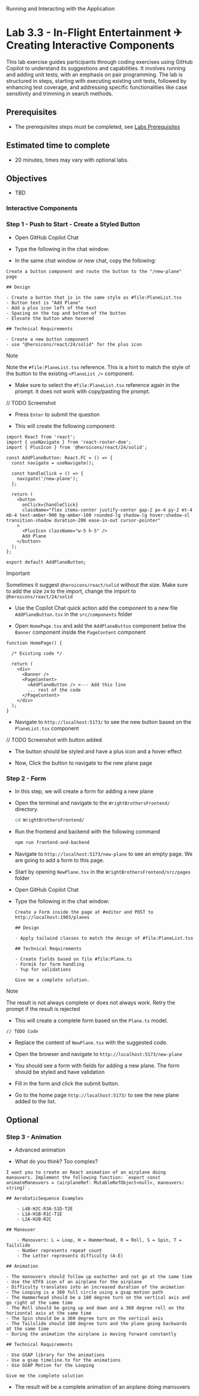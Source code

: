 Running and Interacting with the Application

# Lab 3.3 - In-Flight Entertainment ✈ Creating Interactive Components
This lab exercise guides participants through coding exercises using GitHub Copilot to understand its suggestions and capabilities. It involves running and adding unit tests, with an emphasis on pair programming. The lab is structured in steps, starting with executing existing unit tests, followed by enhancing test coverage, and addressing specific functionalities like case sensitivity and trimming in search methods.

## Prerequisites
- The prerequisites steps must be completed, see [Labs Prerequisites](./Labs/Lab%201.1%20-%20Pre-Flight%20Checklist)

## Estimated time to complete
- 20 minutes, times may vary with optional labs.

## Objectives
- TBD

### Interactive Components

### Step 1 - Push to Start - Create a Styled Button 

- Open GitHub Copilot Chat

- Type the following in the chat window:

- In the same chat window or new chat, copy the following:

```
Create a button component and route the button to the "/new-plane" page

## Design

- Create a button that is in the same style as #file:PlaneList.tsx
- Button text is "Add Plane"
- Add a plus icon left of the text
- Spacing on the top and bottom of the button
- Elevate the button when hovered

## Technical Requirements

- Create a new button component
- use "@heroicons/react/24/solid" for the plus icon
```

>[!NOTE]
> Note the `#file:PlaneList.tsx` reference. This is a hint to match the style of the button to the existing  `<PlaneList />` component. 

- Make sure to select the `#file:PlaneList.tsx` reference again in the prompt. it does not work with copy/pasting the prompt.

// TODO Screenshot

- Press `Enter` to submit the question

- This will create the following component:

```tsx
import React from 'react';
import { useNavigate } from 'react-router-dom';
import { PlusIcon } from '@heroicons/react/24/solid';

const AddPlaneButton: React.FC = () => {
  const navigate = useNavigate();

  const handleClick = () => {
    navigate('/new-plane');
  };

  return (
    <button 
      onClick={handleClick} 
      className="flex items-center justify-center gap-2 px-4 py-2 mt-4 mb-4 text-amber-900 bg-amber-100 rounded-lg shadow-lg hover:shadow-xl transition-shadow duration-200 ease-in-out cursor-pointer"
    >
      <PlusIcon className="w-5 h-5" />
      Add Plane
    </button>
  );
};

export default AddPlaneButton;
```

>[!IMPORTANT]
> Sometimes it suggest `@heroicons/react/solid` without the size. Make sure to add the size `24` to the import, change the import to `@heroicons/react/24/solid`

- Use the Copilot Chat quick action add the component to a new file `AddPlaneButton.tsx` in the `src/components` folder

- Open `HomePage.tsx` and add the `AddPlaneButton` component below the `Banner` component inside the `PageContent` component

```tsx
function HomePage() {
  
  /* Existing code */

  return (
    <div>
      <Banner />
      <PageContent>
        <AddPlaneButton /> <--- Add this line
        ... rest of the code
      </PageContent>
    </div>
  );
}
```

- Navigate to `http://localhost:5173/` to see the new button based on the `PlaneList.tsx` component

// TODO Screenshot with button added

- The button should be styled and have a plus icon and a hover effect

- Now, Click the button to navigate to the new plane page


### Step 2 - Form

- In this step, we will create a form for adding a new plane

- Open the terminal and navigate to the `WrightBrothersFrontend/` directory.

    ```bash
    cd WrightBrothersFrontend/
    ```

- Run the frontend and backend with the following command

    ```bash
    npm run frontend-and-backend
    ```

- Navigate to `http://localhost:5173/new-plane` to see an empty page. We are going to add a form to this page.

- Start by opening `NewPlane.tsx` in the `WrightBrothersFrontend/src/pages` folder

- Open GitHub Copilot Chat

- Type the following in the chat window:

    ```
    Create a Form inside the page at #editor and POST to http://localhost:1903/planes

    ## Design

    - Apply tailwind classes to match the design of #file:PlaneList.tsx

    ## Technical Requirements

    - Create fields based on file #file:Plane.ts
    - Formik for form handling
    - Yup for validations

    Give me a complete solution.
    ```

>[!NOTE]
> The result is not always complete or does not always work. Retry the prompt if the result is rejected

- This will create a complete form based on the `Plane.ts` model.

```tsx
// TODO Code
```

- Replace the content of `NewPlane.tsx` with the suggested code.

- Open the browser and navigate to `http://localhost:5173/new-plane`

- You should see a form with fields for adding a new plane. The form should be styled and have validation

- Fill in the form and click the submit button.

- Go to the home page `http://localhost:5173/` to see the new plane added to the list.

## Optional

### Step 3 - Animation

- Advanced animation

- What do you think? Too complex?

```
I want you to create an React animation of an airplane doing manouvers. Implement the following function: `export const animateManeuvers = (airplaneRef: MutableRefObject<null>, maneuvers: string)`.

## AerobaticSequence Examples

    - L4B-H2C-R3A-S1D-T2E
    - L1A-H1B-R1C-T1E
    - L2A-H2B-R2C

## Maneuver

    - Manouvers: L = Loop, H = Hammerhead, R = Roll, S = Spin, T = Tailslide
    - Number represents repeat count
    - The Letter represents difficulty (A-E)

## Animation

- The manouvers should follow up eachother and not go at the same time
- Use the UTF8 icon of an airplane for the airplane
- Difficulty translates into an increased duration of the animation
- The Looping is a 360 full circle using a gsap motion path
- The Hammerhead should be a 180 degree turn on the vertical axis and go right at the same time
- The Roll should be going up and down and a 360 degree roll on the horizontal axis at the same time
- The Spin should be a 360 degree turn on the vertical axis
- The Tailslide should 180 degree turn and the plane going backwards at the same time
- During the animation the airplane is moving forward constantly

## Technical Requirements

- Use GSAP library for the animations
- Use a gsap timeline.to for the animations
- Use GSAP Motion for the Looping

Give me the complete solution
```

- The result will be a complete animation of an airplane doing manouvers

